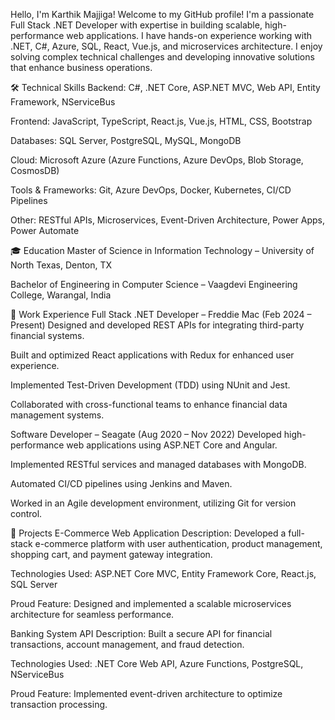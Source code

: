 Hello, I'm Karthik Majjiga!
Welcome to my GitHub profile! I'm a passionate Full Stack .NET Developer with expertise in building scalable, high-performance web applications. I have hands-on experience working with .NET, C#, Azure, SQL, React, Vue.js, and microservices architecture. I enjoy solving complex technical challenges and developing innovative solutions that enhance business operations.

🛠️ Technical Skills
Backend: C#, .NET Core, ASP.NET MVC, Web API, Entity Framework, NServiceBus

Frontend: JavaScript, TypeScript, React.js, Vue.js, HTML, CSS, Bootstrap

Databases: SQL Server, PostgreSQL, MySQL, MongoDB

Cloud: Microsoft Azure (Azure Functions, Azure DevOps, Blob Storage, CosmosDB)

Tools & Frameworks: Git, Azure DevOps, Docker, Kubernetes, CI/CD Pipelines

Other: RESTful APIs, Microservices, Event-Driven Architecture, Power Apps, Power Automate

🎓 Education
Master of Science in Information Technology – University of North Texas, Denton, TX

Bachelor of Engineering in Computer Science – Vaagdevi Engineering College, Warangal, India

💼 Work Experience
Full Stack .NET Developer – Freddie Mac (Feb 2024 – Present)
Designed and developed REST APIs for integrating third-party financial systems.

Built and optimized React applications with Redux for enhanced user experience.

Implemented Test-Driven Development (TDD) using NUnit and Jest.

Collaborated with cross-functional teams to enhance financial data management systems.

Software Developer – Seagate (Aug 2020 – Nov 2022)
Developed high-performance web applications using ASP.NET Core and Angular.

Implemented RESTful services and managed databases with MongoDB.

Automated CI/CD pipelines using Jenkins and Maven.

Worked in an Agile development environment, utilizing Git for version control.

🚀 Projects
E-Commerce Web Application
Description: Developed a full-stack e-commerce platform with user authentication, product management, shopping cart, and payment gateway integration.

Technologies Used: ASP.NET Core MVC, Entity Framework Core, React.js, SQL Server

Proud Feature: Designed and implemented a scalable microservices architecture for seamless performance.

Banking System API
Description: Built a secure API for financial transactions, account management, and fraud detection.

Technologies Used: .NET Core Web API, Azure Functions, PostgreSQL, NServiceBus

Proud Feature: Implemented event-driven architecture to optimize transaction processing.
